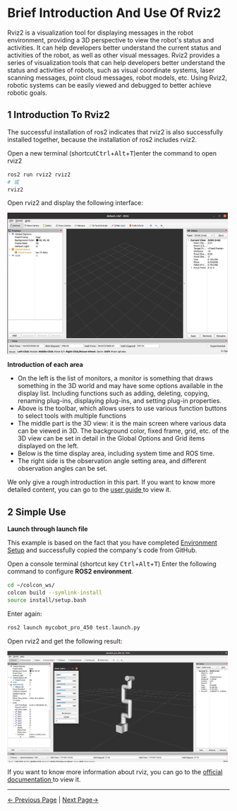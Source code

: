 # Brief Introduction And Use Of Rviz2

Rviz2 is a visualization tool for displaying messages in the robot environment, providing a 3D perspective to view the robot's status and activities. It can help developers better understand the current status and activities of the robot, as well as other visual messages. Rviz2 provides a series of visualization tools that can help developers better understand the status and activities of robots, such as visual coordinate systems, laser scanning messages, point cloud messages, robot models, etc. Using Rviz2, robotic systems can be easily viewed and debugged to better achieve robotic goals.

## 1 Introduction To Rviz2

The successful installation of ros2 indicates that rviz2 is also successfully installed together, because the installation of ros2 includes rviz2.

Open a new terminal (shortcut<kbd>Ctrl</kbd>+<kbd>Alt</kbd>+<kbd>T</kbd>)enter the command to open rviz2

```bash
ros2 run rviz2 rviz2
# 或
rviz2
```

Open rviz2 and display the following interface:

<img src =../../../resources/3-FunctionsAndApplications/6.developmentGuide/ROS/ROS2/rviz2/rviz2-1.png
width ="500"  align = "center">

**Introduction of each area**

+ On the left is the list of monitors, a monitor is something that draws something in the 3D world and may have some options available in the display list. Including functions such as adding, deleting, copying, renaming plug-ins, displaying plug-ins, and setting plug-in properties.
+ Above is the toolbar, which allows users to use various function buttons to select tools with multiple functions
+ The middle part is the 3D view: it is the main screen where various data can be viewed in 3D. The background color, fixed frame, grid, etc. of the 3D view can be set in detail in the Global Options and Grid items displayed on the left.
+ Below is the time display area, including system time and ROS time.
+ The right side is the observation angle setting area, and different observation angles can be set.

We only give a rough introduction in this part. If you want to know more detailed content, you can go to the [user guide ](http://wiki.ros.org/rviz/UserGuide)to view it.

## 2 Simple Use

**Launch through launch file**

This example is based on the fact that you have completed [Environment Setup](11.2.1.1-环境搭建.md) and successfully copied the company's code from GitHub.

Open a console terminal (shortcut key <kbd>Ctrl</kbd>+<kbd>Alt</kbd>+<kbd>T</kbd>)
Enter the following command to configure **ROS2 environment**.

```bash
cd ~/colcon_ws/
colcon build --symlink-install
source install/setup.bash
```

Enter again:

```bash
ros2 launch mycobot_pro_450 test.launch.py
```

Open rviz2 and get the following result:

<img src =../../../resources/3-FunctionsAndApplications/6.developmentGuide/ROS/ROS2/rviz2/rviz2-2.png
width ="500"  align = "center">

If you want to know more information about rviz, you can go to the [official documentation ](http://wiki.ros.org/rviz2)to view it.

---

[← Previous Page](./6.3.2-ROS2_Basics.md) | [Next Page→](./6.3.4-Basic_Functions.md)